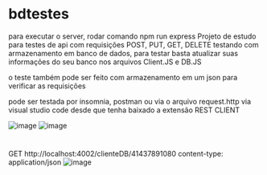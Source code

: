 # bdtestes
para executar o server, rodar comando  npm run express
Projeto de estudo para testes de api com requisições POST, PUT, GET, DELETE
testando com armazenamento em banco de dados, para testar basta atualizar suas informações do seu banco nos arquivos Client.JS e DB.JS

o teste também pode ser feito com armazenamento em um json para verificar as requisições

pode ser testada por insomnia, postman ou via o arquivo request.http via visual studio code desde que tenha baixado a extensão REST CLIENT

![image](https://user-images.githubusercontent.com/59840153/195701737-cd9c046e-1135-4af3-8626-4c4031cd8355.png)
![image](https://user-images.githubusercontent.com/59840153/195702232-58d1dd88-5e55-41bd-b33b-630fe182366d.png)
#
GET http://localhost:4002/clienteDB/41437891080
content-type: application/json
![image](https://user-images.githubusercontent.com/59840153/195702549-050d429a-7f71-4979-8105-109b0a5b7ca5.png)

